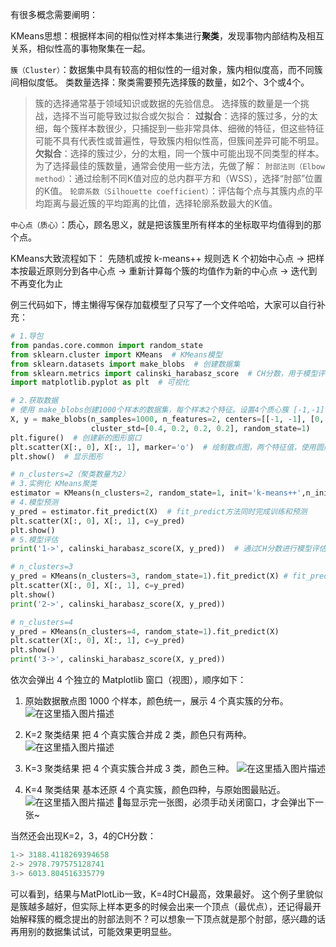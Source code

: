 有很多概念需要阐明：

KMeans思想：根据样本间的相似性对样本集进行**聚类**，发现事物内部结构及相互关系，相似性高的事物聚集在一起。

`簇（Cluster）`：数据集中具有较高的相似性的一组对象，簇内相似度高，而不同簇间相似度低。
类数量选择：聚类需要预先选择簇的数量，如2个、3个或4个。

> 簇的选择通常基于领域知识或数据的先验信息。
> 选择簇的数量是一个挑战，选择不当可能导致过拟合或欠拟合：
**过拟合**：选择的簇过多，分的太细，每个簇样本数很少，只捕捉到一些非常具体、细微的特征，但这些特征可能不具有代表性或普遍性，导致簇内相似性高，但簇间差异可能不明显。
**欠拟合**：选择的簇过少，分的太粗，同一个簇中可能出现不同类型的样本。
为了选择最佳的簇数量，通常会使用一些方法，先做了解：
`肘部法则（Elbow method）`：通过绘制不同K值对应的总内群平方和（WSS），选择“肘部”位置的K值。
`轮廓系数（Silhouette coefficient）`：评估每个点与其簇内点的平均距离与最近簇的平均距离的比值，选择轮廓系数最大的K值。


`中心点（质心）`：质心，顾名思义，就是把该簇里所有样本的坐标取平均值得到的那个点。

KMeans大致流程如下：
先随机或按 k-means++ 规则选 K 个初始中心点 → 把样本按最近原则分到各中心点 → 重新计算每个簇的均值作为新的中心点 → 迭代到不再变化为止

例三代码如下，博主懒得写保存加载模型了只写了一个文件哈哈，大家可以自行补充：

```python
# 1.导包
from pandas.core.common import random_state
from sklearn.cluster import KMeans  # KMeans模型
from sklearn.datasets import make_blobs  # 创建数据集
from sklearn.metrics import calinski_harabasz_score  # CH分数，用于模型评估
import matplotlib.pyplot as plt  # 可视化

# 2.获取数据
# 使用 make_blobs创建1000个样本的数据集，每个样本2个特征。设置4个质心簇 [-1,-1],[0,0],[1,1],[2,2]，簇标准差为[0.4,0.2,0.2,0.2]
X, y = make_blobs(n_samples=1000, n_features=2, centers=[[-1, -1], [0, 0], [1, 1], [2, 2]],
                  cluster_std=[0.4, 0.2, 0.2, 0.2], random_state=1)
plt.figure()  # 创建新的图形窗口
plt.scatter(X[:, 0], X[:, 1], marker='o')  # 绘制散点图，两个特征值，使用圆形
plt.show()  # 显示图形

# n_clusters=2（聚类数量为2）
# 3.实例化 KMeans聚类
estimator = KMeans(n_clusters=2, random_state=1, init='k-means++',n_init='auto')
# 4.模型预测
y_pred = estimator.fit_predict(X)  # fit_predict方法同时完成训练和预测
plt.scatter(X[:, 0], X[:, 1], c=y_pred)
plt.show()
# 5.模型评估
print('1->', calinski_harabasz_score(X, y_pred))  # 通过CH分数进行模型评估，分数越高效果越好

# n_clusters=3
y_pred = KMeans(n_clusters=3, random_state=1).fit_predict(X) # fit_predict()方法可以训练和预测一起完成
plt.scatter(X[:, 0], X[:, 1], c=y_pred)
plt.show()
print('2->', calinski_harabasz_score(X, y_pred))

# n_clusters=4
y_pred = KMeans(n_clusters=4, random_state=1).fit_predict(X)
plt.scatter(X[:, 0], X[:, 1], c=y_pred)
plt.show()
print('3->', calinski_harabasz_score(X, y_pred))

```

依次会弹出 4 个独立的 Matplotlib 窗口（视图），顺序如下：

 1. 原始数据散点图
1000 个样本，颜色统一，展示 4 个真实簇的分布。
![在这里插入图片描述](https://i-blog.csdnimg.cn/direct/6f81e732b6b2443c8ddb6a0b40caa7a6.png#pic_center)
 
 2. K=2 聚类结果
把 4 个真实簇合并成 2 类，颜色只有两种。
![在这里插入图片描述](https://i-blog.csdnimg.cn/direct/415a34fec944449880f5afb24a2eb5f0.png#pic_center)

 3. K=3 聚类结果
把 4 个真实簇合并成 3 类，颜色三种。
![在这里插入图片描述](https://i-blog.csdnimg.cn/direct/31c715b0fded4a159304313d6493f6a6.png#pic_center)

 4. K=4 聚类结果
基本还原 4 个真实簇，颜色四种，与原始图最贴近。
![在这里插入图片描述](https://i-blog.csdnimg.cn/direct/7fcbec9a2ffa4793a613565ecf63ebb4.png#pic_center)
🔺每显示完一张图，必须手动关闭窗口，才会弹出下一张~

当然还会出现K=2，3，4的CH分数：

```python
1-> 3188.4118269394658
2-> 2978.797575128741
3-> 6013.804516335779
```
可以看到，结果与MatPlotLib一致，K=4时CH最高，效果最好。
这个例子里貌似是簇越多越好，但实际上样本更多的时候会出来一个顶点（最优点），还记得最开始解释簇的概念提出的肘部法则不？可以想象一下顶点就是那个肘部，感兴趣的话再用别的数据集试试，可能效果更明显些。
